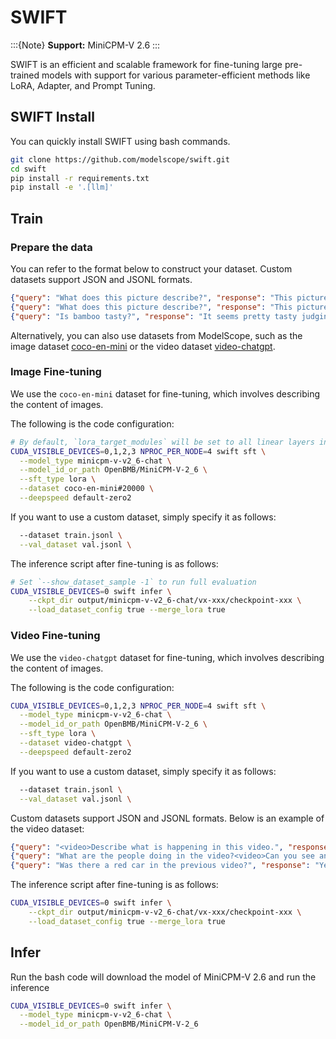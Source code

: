 # SWIFT

:::{Note}
**Support:** MiniCPM-V 2.6
:::

SWIFT is an efficient and scalable framework for fine-tuning large pre-trained models with support for various parameter-efficient methods like LoRA, Adapter, and Prompt Tuning.

## SWIFT Install

You can quickly install SWIFT using bash commands.

``` bash
git clone https://github.com/modelscope/swift.git
cd swift
pip install -r requirements.txt
pip install -e '.[llm]'
```

## Train

### Prepare the data

You can refer to the format below to construct your dataset. Custom datasets support JSON and JSONL formats.

``` json
{"query": "What does this picture describe?", "response": "This picture has a giant panda.", "images": ["local_image_path"]}
{"query": "What does this picture describe?", "response": "This picture has a giant panda.", "history": [], "images": ["local_image_path"]}
{"query": "Is bamboo tasty?", "response": "It seems pretty tasty judging by the panda's expression.", "history": [["What's in this picture?", "There's a giant panda in this picture."], ["What is the panda doing?", "Eating bamboo."]], "images": ["image_url"]}
```

Alternatively, you can also use datasets from ModelScope, such as the image dataset [coco-en-mini](https://modelscope.cn/datasets/modelscope/coco_2014_caption/summary) or the video dataset [video-chatgpt](https://modelscope.cn/datasets/swift/VideoChatGPT).

### Image Fine-tuning

We use the `coco-en-mini` dataset for fine-tuning, which involves describing the content of images. 

The following is the code configuration:

``` bash
# By default, `lora_target_modules` will be set to all linear layers in `llm` and `resampler`
CUDA_VISIBLE_DEVICES=0,1,2,3 NPROC_PER_NODE=4 swift sft \
  --model_type minicpm-v-v2_6-chat \
  --model_id_or_path OpenBMB/MiniCPM-V-2_6 \
  --sft_type lora \
  --dataset coco-en-mini#20000 \
  --deepspeed default-zero2
```
If you want to use a custom dataset, simply specify it as follows:

``` bash
  --dataset train.jsonl \
  --val_dataset val.jsonl \
```

The inference script after fine-tuning is as follows:

```bash
# Set `--show_dataset_sample -1` to run full evaluation
CUDA_VISIBLE_DEVICES=0 swift infer \
    --ckpt_dir output/minicpm-v-v2_6-chat/vx-xxx/checkpoint-xxx \
    --load_dataset_config true --merge_lora true
```

### Video Fine-tuning

We use the `video-chatgpt` dataset for fine-tuning, which involves describing the content of images. 

The following is the code configuration:

``` bash
CUDA_VISIBLE_DEVICES=0,1,2,3 NPROC_PER_NODE=4 swift sft \
  --model_type minicpm-v-v2_6-chat \
  --model_id_or_path OpenBMB/MiniCPM-V-2_6 \
  --sft_type lora \
  --dataset video-chatgpt \
  --deepspeed default-zero2
```
If you want to use a custom dataset, simply specify it as follows:

``` bash
  --dataset train.jsonl \
  --val_dataset val.jsonl \
```

Custom datasets support JSON and JSONL formats. Below is an example of the video dataset:

```json
{"query": "<video>Describe what is happening in this video.", "response": "A dog is playing with a ball in a park.", "videos": ["path/to/video1.mp4"]}
{"query": "What are the people doing in the video?<video>Can you see any vehicles?<video>", "response": "People are walking on the street, and there are cars and bicycles.", "history": [], "videos": ["path/to/video2.mp4", "path/to/video3.mp4"]}
{"query": "Was there a red car in the previous video?", "response": "Yes, there was a red car parked near the sidewalk.", "history": [["What did you see in the video?", "There was a car, a bicycle, and several pedestrians."], ["What time was it?", "It seemed to be in the afternoon."]], "videos": []}
```

The inference script after fine-tuning is as follows:

```bash
CUDA_VISIBLE_DEVICES=0 swift infer \
    --ckpt_dir output/minicpm-v-v2_6-chat/vx-xxx/checkpoint-xxx \
    --load_dataset_config true --merge_lora true
```

## Infer

Run the bash code will download the model of MiniCPM-V 2.6 and run the inference

```bash
CUDA_VISIBLE_DEVICES=0 swift infer \
  --model_type minicpm-v-v2_6-chat \
  --model_id_or_path OpenBMB/MiniCPM-V-2_6
```
